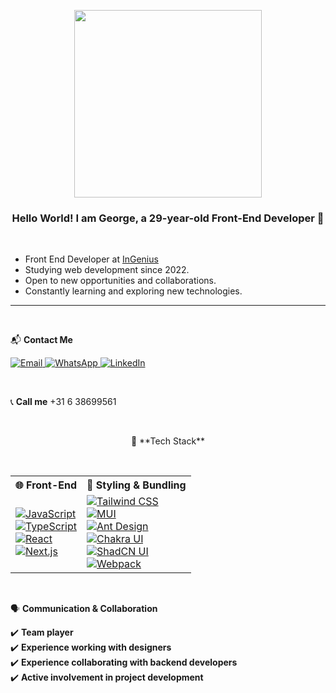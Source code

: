 

<p align="center">
  <img src="https://firebasestorage.googleapis.com/v0/b/svitlospace-b21f8.appspot.com/o/portfolio%2Ffreepik__upload__95404.png?alt=media&token=e70f536a-e669-41ad-b1bb-4576c2a634a3" width="300">
</p>

<div align="center">

### Hello World! I am **George**, a 29-year-old **Front-End Developer** 🚀  
&nbsp;  

<div align="left">

- Front End Developer at [InGenius](https://www.linkedin.com/company/thisisingenius/posts/?feedView=all)  
- Studying web development since 2022.  
- Open to new opportunities and collaborations.
- Constantly learning and exploring new technologies.
---
</div>

&nbsp;  
</div>

 📬 **Contact Me**  

 

<div align="left">


<a href="mailto:heorhiimadzharov@gmail.com">
  <img src="https://img.shields.io/badge/Gmail-D14836?style=for-the-badge&logo=gmail&logoColor=white"  alt="Email">
</a>  


<a href="https://wa.me/31638699561">
  <img src="https://img.shields.io/badge/WhatsApp-25D366?style=for-the-badge&logo=whatsapp&logoColor=white"  alt="WhatsApp">
</a>  


<a href="https://www.linkedin.com/in/heorhii-madzharov/">
  <img src="https://img.shields.io/badge/LinkedIn-0077B5?style=for-the-badge&logo=linkedin&logoColor=white"   alt="LinkedIn">
</a>  

&nbsp;  

📞 **Call me** +31 6 38699561  

</div>

&nbsp;  

<div align="center">
   🚀 **Tech Stack**  
</div>
 
&nbsp;  

<table align="center">
  <tr>
    <th>🌐 Front-End</th>
    <th>🎨 Styling & Bundling</th>
  </tr>
  <tr>
    <td>
      <a href="https://developer.mozilla.org/en-US/docs/Web/JavaScript">
        <img src="https://img.shields.io/badge/JavaScript-F7DF1E?style=for-the-badge&logo=javascript&logoColor=black" alt="JavaScript">
      </a>
      <br>
      <a href="https://www.typescriptlang.org/">
        <img src="https://img.shields.io/badge/TypeScript-3178C6?style=for-the-badge&logo=typescript&logoColor=white" alt="TypeScript">
      </a>
      <br>
      <a href="https://react.dev/">
        <img src="https://img.shields.io/badge/React-61DAFB?style=for-the-badge&logo=react&logoColor=black" alt="React">
      </a>
      <br>
      <a href="https://nextjs.org/">
        <img src="https://img.shields.io/badge/Next.js-000000?style=for-the-badge&logo=next.js&logoColor=white" alt="Next.js">
      </a>
    </td>
    <td>
      <a href="https://tailwindcss.com/">
        <img src="https://img.shields.io/badge/Tailwind%20CSS-38B2AC?style=for-the-badge&logo=tailwind-css&logoColor=white" alt="Tailwind CSS">
      </a>
      <br>
      <a href="https://mui.com/">
        <img src="https://img.shields.io/badge/MUI-007FFF?style=for-the-badge&logo=mui&logoColor=white" alt="MUI">
      </a>
      <br>
      <a href="https://ant.design/">
        <img src="https://img.shields.io/badge/Ant%20Design-0170FE?style=for-the-badge&logo=antdesign&logoColor=white" alt="Ant Design">
      </a>
      <br>
      <a href="https://chakra-ui.com/">
        <img src="https://img.shields.io/badge/Chakra%20UI-319795?style=for-the-badge&logo=chakraui&logoColor=white" alt="Chakra UI">
      </a>
      <br>
      <a href="https://ui.shadcn.com/">
        <img src="https://img.shields.io/badge/ShadCN%2FUI-121212?style=for-the-badge&logo=shadcn&logoColor=white" alt="ShadCN UI">
      </a>
      <br>
      <a href="https://webpack.js.org/">
        <img src="https://img.shields.io/badge/Webpack-8DD6F9?style=for-the-badge&logo=webpack&logoColor=black" alt="Webpack">
      </a>
    </td>
  </tr>
</table>

&nbsp;  

🗣️ **Communication & Collaboration**  

✔️ **Team player**  
✔️ **Experience working with designers**  
✔️ **Experience collaborating with backend developers**  
✔️ **Active involvement in project development** 

